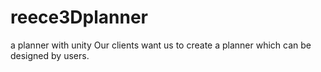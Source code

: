 # reece3Dplanner
a planner with unity
Our clients want us to create a planner which can be designed by users.
